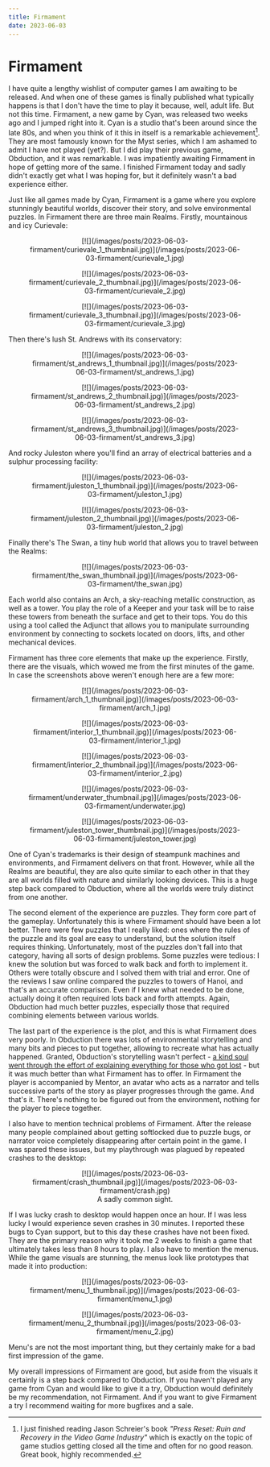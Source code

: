 ```yaml
---
title: Firmament
date: 2023-06-03
---
```


Firmament
=========

I have quite a lengthy wishlist of computer games I am awaiting to be released.
And when one of these games is finally published what typically happens is that
I don't have the time to play it because, well, adult life.  But not this time.
Firmament, a new game by Cyan, was released two weeks ago and I jumped right
into it.  Cyan is a studio that's been around since the late 80s, and when you
think of it this in itself is a remarkable achievement[^1].  They are most
famously known for the Myst series, which I am ashamed to admit I have not
played (yet?).  But I did play their previous game, Obduction, and it was
remarkable.  I was impatiently awaiting Firmament in hope of getting more of the
same.  I finished Firmament today and sadly didn't exactly get what I was hoping
for, but it definitely wasn't a bad experience either.

Just like all games made by Cyan, Firmament is a game where you explore
stunningly beautiful worlds, discover their story, and solve environmental
puzzles.  In Firmament there are three main Realms.  Firstly, mountainous and
icy Curievale:

<center>
<figure>
[![](/images/posts/2023-06-03-firmament/curievale_1_thumbnail.jpg)](/images/posts/2023-06-03-firmament/curievale_1.jpg)
<figcaption></figcaption>
</figure>
</center>
<center>
<figure>
[![](/images/posts/2023-06-03-firmament/curievale_2_thumbnail.jpg)](/images/posts/2023-06-03-firmament/curievale_2.jpg)
<figcaption></figcaption>
</figure>
</center>
<center>
<figure>
[![](/images/posts/2023-06-03-firmament/curievale_3_thumbnail.jpg)](/images/posts/2023-06-03-firmament/curievale_3.jpg)
<figcaption></figcaption>
</figure>
</center>

Then there's lush St. Andrews with its conservatory:

<center>
<figure>
[![](/images/posts/2023-06-03-firmament/st_andrews_1_thumbnail.jpg)](/images/posts/2023-06-03-firmament/st_andrews_1.jpg)
<figcaption></figcaption>
</figure>
</center>
<center>
<figure>
[![](/images/posts/2023-06-03-firmament/st_andrews_2_thumbnail.jpg)](/images/posts/2023-06-03-firmament/st_andrews_2.jpg)
<figcaption></figcaption>
</figure>
</center>
<center>
<figure>
[![](/images/posts/2023-06-03-firmament/st_andrews_3_thumbnail.jpg)](/images/posts/2023-06-03-firmament/st_andrews_3.jpg)
<figcaption></figcaption>
</figure>
</center>

And rocky Juleston where you'll find an array of electrical batteries and a
sulphur processing facility:

<center>
<figure>
[![](/images/posts/2023-06-03-firmament/juleston_1_thumbnail.jpg)](/images/posts/2023-06-03-firmament/juleston_1.jpg)
<figcaption></figcaption>
</figure>
</center>
<center>
<figure>
[![](/images/posts/2023-06-03-firmament/juleston_2_thumbnail.jpg)](/images/posts/2023-06-03-firmament/juleston_2.jpg)
<figcaption></figcaption>
</figure>
</center>

Finally there's The Swan, a tiny hub world that allows you to travel between the
Realms:

<center>
<figure>
[![](/images/posts/2023-06-03-firmament/the_swan_thumbnail.jpg)](/images/posts/2023-06-03-firmament/the_swan.jpg)
<figcaption></figcaption>
</figure>
</center>

Each world also contains an Arch, a sky-reaching metallic construction, as well
as a tower.  You play the role of a Keeper and your task will be to raise these
towers from beneath the surface and get to their tops.  You do this using a tool
called the Adjunct that allows you to manipulate surrounding environment by
connecting to sockets located on doors, lifts, and other mechanical devices.

Firmament has three core elements that make up the experience.  Firstly, there
are the visuals, which wowed me from the first minutes of the game.  In case the
screenshots above weren't enough here are a few more:

<center>
<figure>
[![](/images/posts/2023-06-03-firmament/arch_1_thumbnail.jpg)](/images/posts/2023-06-03-firmament/arch_1.jpg)
<figcaption></figcaption>
</figure>
</center>
<center>
<figure>
[![](/images/posts/2023-06-03-firmament/interior_1_thumbnail.jpg)](/images/posts/2023-06-03-firmament/interior_1.jpg)
<figcaption></figcaption>
</figure>
</center>
<center>
<figure>
[![](/images/posts/2023-06-03-firmament/interior_2_thumbnail.jpg)](/images/posts/2023-06-03-firmament/interior_2.jpg)
<figcaption></figcaption>
</figure>
</center>
<center>
<figure>
[![](/images/posts/2023-06-03-firmament/underwater_thumbnail.jpg)](/images/posts/2023-06-03-firmament/underwater.jpg)
<figcaption></figcaption>
</figure>
</center>
<center>
<figure>
[![](/images/posts/2023-06-03-firmament/juleston_tower_thumbnail.jpg)](/images/posts/2023-06-03-firmament/juleston_tower.jpg)
<figcaption></figcaption>
</figure>
</center>


One of Cyan's trademarks is their design of steampunk machines and environments,
and Firmament delivers on that front.  However, while all the Realms are
beautiful, they are also quite similar to each other in that they are all worlds
filled with nature and similarly looking devices.  This is a huge step back
compared to Obduction, where all the worlds were truly distinct from one
another.

The second element of the experience are puzzles.  They form core part of the
gameplay.  Unfortunately this is where Firmament should have been a lot better.
There were few puzzles that I really liked: ones where the rules of the puzzle
and its goal are easy to understand, but the solution itself requires thinking.
Unfortunately, most of the puzzles don't fall into that category, having all
sorts of design problems.  Some puzzles were tedious: I knew the solution but
was forced to walk back and forth to implement it.  Others were totally obscure
and I solved them with trial and error.  One of the reviews I saw online
compared the puzzles to towers of Hanoi, and that's an accurate comparison.
Even if I knew what needed to be done, actually doing it often required lots
back and forth attempts.  Again, Obduction had much better puzzles, especially
those that required combining elements between various worlds.

The last part of the experience is the plot, and this is what Firmament does
very poorly.  In Obduction there was lots of environmental storytelling and many
bits and pieces to put together, allowing to recreate what has actually
happened.  Granted, Obduction's storytelling wasn't perfect - [a kind soul went
through the effort of explaining everything for those who got
lost](https://steamcommunity.com/sharedfiles/filedetails/?id=1186090336) - but
it was much better than what Firmament has to offer.  In Firmament the player is
accompanied by Mentor, an avatar who acts as a narrator and tells successive
parts of the story as player progresses through the game.  And that's it.
There's nothing to be figured out from the environment, nothing for the player
to piece together.

I also have to mention technical problems of Firmament.  After the release many
people complained about getting softlocked due to puzzle bugs, or narrator voice
completely disappearing after certain point in the game.  I was spared these
issues, but my playthrough was plagued by repeated crashes to the desktop:

<center>
<figure>
[![](/images/posts/2023-06-03-firmament/crash_thumbnail.jpg)](/images/posts/2023-06-03-firmament/crash.jpg)
<figcaption>A sadly common sight.</figcaption>
</figure>
</center>

If I was lucky crash to desktop would happen once an hour.  If I was less lucky
I would experience seven crashes in 30 minutes.  I reported these bugs to Cyan
support, but to this day these crashes have not been fixed.  They are the
primary reason why it took me 2 weeks to finish a game that ultimately takes
less than 8 hours to play.  I also have to mention the menus.  While the game
visuals are stunning, the menus look like prototypes that made it into
production:

<center>
<figure>
[![](/images/posts/2023-06-03-firmament/menu_1_thumbnail.jpg)](/images/posts/2023-06-03-firmament/menu_1.jpg)
<figcaption></figcaption>
</figure>
</center>
<center>
<figure>
[![](/images/posts/2023-06-03-firmament/menu_2_thumbnail.jpg)](/images/posts/2023-06-03-firmament/menu_2.jpg)
<figcaption></figcaption>
</figure>
</center>

Menu's are not the most important thing, but they certainly make for a bad first
impression of the game.

My overall impressions of Firmament are good, but aside from the visuals it
certainly is a step back compared to Obduction.  If you haven't played any game
from Cyan and would like to give it a try, Obduction would definitely be my
recommendation, not Firmament.  And if you want to give Firmament a try I
recommend waiting for more bugfixes and a sale.


[^1]: I just finished reading Jason Schreier's book _"Press Reset: Ruin and
      Recovery in the Video Game Industry"_ which is exactly on the topic of
      game studios getting closed all the time and often for no good reason.
      Great book, highly recommended.
